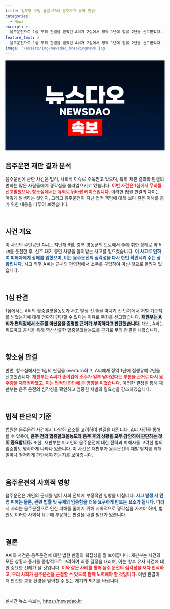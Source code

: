 ```yaml
---
title: 김호중 수법 불발…50대 음주사고 유죄 판결!
categories:
  - News
excerpt: >
  음주운전으로 1심 무죄 판결을 받았던 A씨가 2심에서 징역 1년에 집유 2년을 선고받았다. 재판부는 A씨의 높은 혈중알코올농도와 전과를 고려하며 그의 처벌 수위를 강조했다. 이번 사건은 음주운전의 엄중함을 다시 한번 일깨운다.
feature_text: >
  음주운전으로 1심 무죄 판결을 받았던 A씨가 2심에서 징역 1년에 집유 2년을 선고받았다. 재판부는 A씨의 높은 혈중알코올농도와 전과를 고려하며 그의 처벌 수위를 강조했다. 이번 사건은 음주운전의 엄중함을 다시 한번 일깨운다.
image: '/assets/img/newsdao_breakingnews.jpg'
---
```


<p><img src="/assets/img/newsdao_breakingnews.jpg" alt="implanttips 속보" /></p>

<h2 data-ke-size="size26">음주운전 재판 결과 분석</h2>

<p data-ke-size="size16">음주운전에 관한 사건은 법적, 사회적 이슈로 주목받고 있으며, 특히 재판 결과와 판결의 변화는 많은 사람들에게 경각심을 불러일으키고 있습니다. <b><span style="color: #ee2323;">이번 사건은 1심에서 무죄를 선고받았으나, 항소심에서는 유죄로 뒤바뀐 케이스입니다.</span></b> 이러한 법원 판결의 차이는 어떻게 발생하는 것인지, 그리고 음주운전이 지닌 법적 책임에 대해 보다 깊은 이해를 돕기 위한 내용을 다루어 보겠습니다.</p>

<p data-ke-size="size16">&nbsp;</p>

<h2 data-ke-size="size26">사건 개요</h2>

<p data-ke-size="size16">이 사건의 주인공인 A씨는 지난해 6월, 충북 영동군의 도로에서 술에 취한 상태로 약 5㎞를 운전한 후, 신호 대기 중인 차량을 들이받는 사고를 일으켰습니다. <b><span style="color: #1a5490;">이 사고로 인하여 피해자에게 상해를 입혔으며, 이는 음주운전의 심각성을 다시 한번 확인시켜 주는 상황입니다.</span></b> 사고 직후 A씨는 근처의 편의점에서 소주를 구입하여 마신 것으로 알려져 있습니다.</p>

<p data-ke-size="size16">&nbsp;</p>

<h2 data-ke-size="size26">1심 판결</h2>

<p data-ke-size="size16">1심에서는 A씨의 혈중알코올농도가 사고 발생 전 술을 마시기 전 단계에서 처벌 기준치를 넘었는지에 대해 명확히 판단할 수 없다는 이유로 무죄를 선고했습니다. <b><span style="background-color: #21538527;">재판부는 A씨가 편의점에서 소주를 마셨음을 증명할 근거가 부족하다고 판단했습니다.</span></b> 대신, A씨는 위드마크 공식을 통해 역산산출한 혈중알코올농도를 근거로 무죄 판결을 내렸습니다.</p>

<p data-ke-size="size16">&nbsp;</p>

<h2 data-ke-size="size26">항소심 판결</h2>

<p data-ke-size="size16">반면, 항소심에서는 1심의 판결을 overturn하고, A씨에게 징역 1년에 집행유예 2년을 선고했습니다. <b><span style="color: #ee2323;">재판부는 A씨가 종이컵에 소주가 일부 남아있다는 부분을 근거로 다시 음주량을 재측정하였고, 이는 법적인 판단에 큰 영향을 미쳤습니다.</span></b> 이러한 결정을 통해 재판부는 음주 운전의 심각성을 확인하고 엄중한 처벌의 필요성을 강조하였습니다.</p>

<p data-ke-size="size16">&nbsp;</p>

<h2 data-ke-size="size26">법적 판단의 기준</h2>

<p data-ke-size="size16">법원은 음주운전 사건에서 다양한 요소를 고려하여 판결을 내립니다. A씨 사건을 통해 볼 수 있듯이, <b><span style="background-color: #21538527;">음주 전의 혈중알코올농도와 음주 후의 상황을 모두 감안하여 판단하는 것이 중요합니다.</span></b> 또한, 재판부는 피고인의 음주운전에 대한 전력과 피해자를 고려한 법의 엄중함도 명확하게 나타나 있습니다. 이 사건은 재판부가 음주운전의 재발 방지를 위해 얼마나 철저하게 판단해야 하는지를 보여줍니다.</p>

<p data-ke-size="size16">&nbsp;</p>

<h2 data-ke-size="size26">음주운전의 사회적 영향</h2>

<p data-ke-size="size16">음주운전은 개인의 문제를 넘어 사회 전체에 부정적인 영향을 미칩니다. <b><span style="color: #1a5490;">사고 발생 시 인명 피해는 물론, 관련 법률 및 규제의 엄중함을 더욱 요구하게 만드는 요소가 됩니다.</span></b> 따라서 사회는 음주운전으로 인한 피해를 줄이기 위해 지속적으로 경각심을 가져야 하며, 법원도 이러한 사회적 요구에 부응하는 판결을 내릴 필요가 있습니다.</p>

<p data-ke-size="size16">&nbsp;</p>

<h2 data-ke-size="size26">결론</h2>

<p data-ke-size="size16">A씨의 사건은 음주운전에 대한 법원 판결의 복잡성을 잘 보여줍니다. 재판부는 사건의 모든 상황과 증거를 종합적으로 고려하여 최종 결정을 내리며, 이는 향후 유사 사건에 대한 중요한 선례가 될 것입니다. <b><span style="color: #ee2323;">이와 같은 사례를 통해 음주 운전의 심각성을 재차 인식하고, 우리 사회가 음주운전을 근절할 수 있도록 함께 노력해야 할 것입니다.</span></b> 이번 판결이 더 안전한 교통 환경을 맞이할 수 있는 계기가 되기를 바랍니다.</p>

<p data-ke-size="size16">&nbsp;</p>
실시간 뉴스 속보는, <a href="https://newsdao.kr" rel="dofollow">https://newsdao.kr</a>


